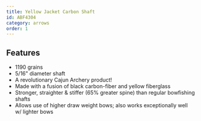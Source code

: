 ```yaml
---
title: Yellow Jacket Carbon Shaft
id: ABF4304
category: arrows
order: 1
---
```


## Features
- 1190 grains
- 5/16" diameter shaft
- A revolutionary Cajun Archery product!
- Made with a fusion of black carbon-fiber and yellow fiberglass
- Stronger, straighter & stiffer (65% greater spine) than regular bowfishing shafts
- Allows use of higher draw weight bows; also works exceptionally well w/ lighter bows